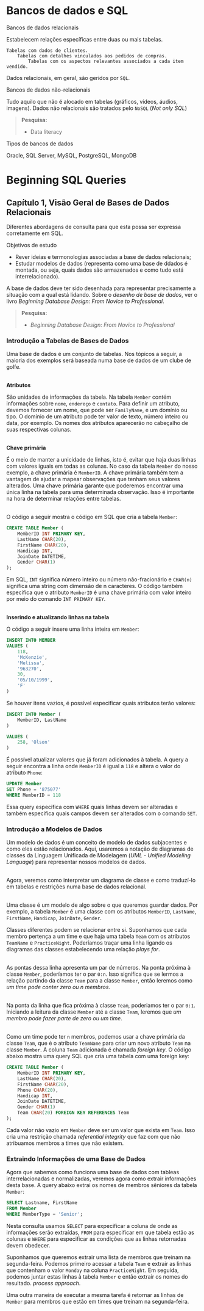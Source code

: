 # Bancos de dados e SQL

Bancos de dados relacionais

Estabelecem relações específicas entre duas ou mais tabelas.

```
Tabelas com dados de clientes.
    Tabelas com detalhes vinculados aos pedidos de compras.
        Tabelas com os aspectos relevantes associados a cada item vendido.
```

Dados relacionais, em geral, são geridos por `SQL`.


Bancos de dados não-relacionais

Tudo aquilo que não é alocado em tabelas (gráficos, vídeos, áudios, imagens). Dados não relacionais são tratados pelo `NoSQL` (<i>Not only SQL</i>)

> <b>Pesquisa:</b>
> * Data literacy


Tipos de bancos de dados

Oracle, SQL Server, MySQL, PostgreSQL, MongoDB


# Beginning SQL Queries

## Capítulo 1, Visão Geral de Bases de Dados Relacionais

Diferentes abordagens de consulta para que esta possa ser expressa corretamente em SQL.

Objetivos de estudo

* Rever ideias e termonologias associadas a base de dados relacionais;
* Estudar modelos de dados (representa como uma base de ddados é montada, ou seja, quais dados são armazenados e como tudo está interrelacionado).

A base de dados deve ter sido desenhada para representar precisamente a situação com a qual está lidando. Sobre o <i>desenho de base de dados</i>, ver o livro <i>Beginning Database Design: From Novice to Professional</i>.

> <b>Pesquisa:</b>
> * <i>Beginning Database Design: From Novice to Professional</i>


### Introdução a Tabelas de Bases de Dados

Uma base de dados é um conjunto de tabelas. Nos tópicos a seguir, a maioria dos exemplos será baseada numa base de dados de um clube de golfe. <br><br>


<b>Atributos</b><br>

São unidades de informações da tabela. Na tabela `Member` contém informações sobre `nome`, `endereço` e `contato`. Para definir um atributo, devemos fornecer um nome, que pode ser `FamilyName`, e um domínio ou tipo. O domínio de um atributo pode ter valor de texto, número inteiro ou data, por exemplo. Os nomes dos atributos aparecerão no cabeçalho de suas respectivas colunas.<br><br>


<b>Chave primária</b><br>

É o meio de manter a unicidade de linhas, isto é, evitar que haja duas linhas com valores iguais em todas as colunas. No caso da tabela `Member` do nosso exemplo, a chave primária é `MemberID`. A chave primária também tem a vantagem de ajudar a mapear observações que tenham seus valores alterados. Uma chave primária garante que poderemos encontrar uma única linha na tabela para uma determinada observação. Isso é importante na hora de determinar relações entre tabelas.<br><br>

O código a seguir mostra o código em SQL que cria a tabela `Member`:

```SQL
CREATE TABLE Member (
    MemberID INT PRIMARY KEY,
    LastName CHAR(20),
    FirstName CHAR(20),
    Handicap INT,
    JoinDate DATETIME,
    Gender CHAR(1)
);
```

Em SQL, `INT` significa número inteiro ou número não-fracionário e `CHAR(n)` significa uma string com dimensão de n caracteres. O código também especifica que o atributo `MemberID` é uma chave primária com valor inteiro por meio do comando `INT PRIMARY KEY`.<br><br>


<b>Inserindo e atualizando linhas na tabela</b><br>

O código a seguir insere uma linha inteira em `Member`:

```SQL
INSERT INTO MEMBER
VALUES (
    118,
    'McKenzie',
    'Melissa',
    '963270',
    30,
    '05/10/1999',
    'F'
)
```

Se houver itens vazios, é possível especificar quais atributos terão valores:

```SQL
INSERT INTO Member (
    MemberID, LastName
)

VALUES (
    258, 'Olson'
)
```

É possível atualizar valores que já foram adicionados à tabela. A query a seguir encontra a linha onde `MemberID` é igual a `118` e altera o valor do atributo `Phone`:

```SQL
UPDATE Member
SET Phone = '875077'
WHERE MemberID = 118
```

Essa query especifica com `WHERE` quais linhas devem ser alteradas e também especifica quais campos devem ser alterados com o comando `SET`.


### Introdução a Modelos de Dados

Um modelo de dados é um conceito de modelo de dados subjacentes e como eles estão relacionados. Aqui, usaremos a notação de diagramas de classes da Linguagem Unificada de Modelagem (<i>UML - Unified Modeling Language</i>) para representar nossos modelos de dados.<br><br>

Agora, veremos como interpretar um diagrama de classe e como traduzí-lo em tabelas e restrições numa base de dados relacional.<br><br>

Uma classe é um modelo de algo sobre o que queremos guardar dados. Por exemplo, a tabela `Member` é uma classe com os atributos `MemberID`, `LastName`, `FirstName`, `Handicap`, `JoinDate`, `Gender`.

Classes diferentes podem se relacionar entre si. Suponhamos que cada membro pertença a um time e que haja uma tabela `Team` com os atributos `TeamName` e `PracticeNight`. Poderíamos traçar uma linha ligando os diagramas das classes estabelecendo uma relação <i>plays for</i>.<br><br>

As pontas dessa linha apresenta um par de números. Na ponta próxima à classe `Member`, poderíamos ter o par `0:n`. Isso significa que se lermos a relação partindo da classe `Team` para a classe `Member`, então leremos como <i>um time pode conter zero ou n membros</i>. <br><br>

Na ponta da linha que fica próxima à classe `Team`, poderiamos ter o par `0:1`. Iniciando a leitura da classe `Member` até a classe `Team`, leremos que <i>um membro pode fazer parte de zero ou um time</i>.<br><br>

Como um time pode ter `n` membros, podemos usar a chave primária da classe `Team`, que é o atributo `TeamName` para criar um novo atributo `Team` na classe `Member`. A coluna `Team` adicionada é chamada <i>foreign key</i>. O código abaixo mostra uma query SQL que cria uma tabela com uma foreign key:

```SQL
CREATE TABLE Member (
    MemberID INT PRIMARY KEY,
    LastName CHAR(20),
    FirstName CHAR(20),
    Phone CHAR(20),
    Handicap INT,
    JoinDate DATETIME,
    Gender CHAR(1)
    Team CHAR(20) FOREIGN KEY REFERENCES Team
);
```

Cada valor não vazio em `Member` deve ser um valor que exista em `Team`. Isso cria uma restrição chamada <i>referential integrity</i> que faz com que não atribuamos membros a times que não existem.


### Extraindo Informações de uma Base de Dados

Agora que sabemos como funciona uma base de dados com tableas interrelacionadas e normalizadas, veremos agora como extrair informações desta base. A query abaixo extrai os nomes de membros sêniores da tabela `Member`:

```SQL
SELECT Lastname, FirstName
FROM Member
WHERE MemberType = 'Senior';
```

Nesta consulta usamos `SELECT` para expecificar a coluna de onde as informações serão extraídas, `FROM` para especificar em que tabela estão as colunas e `WHERE` para especificar as condições que as linhas retornadas devem obedecer.



Suponhamos que queremos extrair uma lista de membros que treinam na segunda-feira. Podemos primeiro acessar a tabela `Team` e extrair as linhas que contenham o valor `Monday` na coluna `PracticeNight`. Em seguida, podemos juntar estas linhas à tabela `Member` e então extrair os nomes do resultado. <i>process approach</i>.

Uma outra maneira de executar a mesma tarefa é retornar as linhas de `Member` para membros que estão em times que treinam na segunda-feira.
